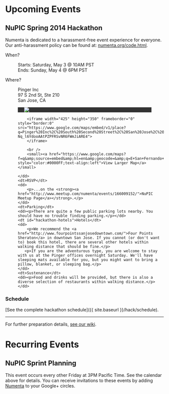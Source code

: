 
# Upcoming Events

## NuPIC Spring 2014 Hackathon

<div class="notice">
    Numenta is dedicated to a harassment-free event experience for everyone. Our anti-harassment policy can be found at: <a href="{{ site.baseurl }}/code.html">numenta.org/code.html</a>.
</div>

<dl class="events">
    <dt>When?</dt>
    <dd>
        <p>Starts: Saturday, May 3 @ 10AM PST<br/>
        Ends: Sunday, May 4 @ 6PM PST</p>
    </dd>
    <dt>Where?</dt>
    <dd>
        <p>
            Pinger Inc<br/>
            97 S 2nd St, Ste 210<br/>
            San Jose, CA
        </p>
        <div style="background:#333;width:405px;padding-left: 20px">
            <a href="http://www.pinger.com/"><img src="{{ site.baseurl }}/images/pinger_logo.png"/></a>
        </div>

        <iframe width="425" height="350" frameborder="0" style="border:0" src="https://www.google.com/maps/embed/v1/place?q=Pinger%20Inc%2C%20South%20Second%20Street%2C%20San%20Jose%2C%20CA%2C%20United%20States&amp;key=AIzaSyD-Nq_l6YdooAAtPZPFRSvNR6FWmJiARE4">
        </iframe>
        
        <br />
        <small><a href="https://www.google.com/maps?f=q&amp;source=embed&amp;hl=en&amp;geocode=&amp;q=E+San+Fernando+St+and+S+Second+St,+San+Jose,+CA&amp;aq=&amp;sll=37.334866,-121.888332&amp;sspn=0.002689,0.002647&amp;ie=UTF8&amp;hq=&amp;hnear=E+San+Fernando+St+%26+S+Second+St,+San+Jose,+Santa+Clara+County,+California+95113&amp;t=m&amp;ll=37.342799,-121.885242&amp;spn=0.023883,0.036478&amp;z=14&amp;iwloc=A" style="color:#0000FF;text-align:left">View Larger Map</a></small>

    </dd>
    <dt>RSVP</dt>
    <dd>
        <p>...on the <strong><a href="http://www.meetup.com/numenta/events/166009152/">NuPIC Meetup Page</a></strong>.</p>
    </dd>
    <dt>Parking</dt>
    <dd><p>There are quite a few public parking lots nearby. You should have no trouble finding parking.</p></dd>
    <dt id="hackathon-hotels">Hotels</dt>
    <dd>
        <p>We recommend the <a href="http://www.fourpointssanjosedowntown.com/">Four Points Sheraton</a> in downtown San Jose. If you cannot (or don't want to) book this hotel, there are several other hotels within walking distance that should be fine.</p>
       <p>If you are the adventurous type, you are welcome to stay with us at the Pinger offices overnight Saturday. We'll have sleeping mats available for you, but you might want to bring a pillow, blanket, or sleeping bag.</p>
    </dd>
    <dt>Sustenance</dt>
    <dd><p>Food and drinks will be provided, but there is also a diverse selection of restaurants within walking distance.</p></dd>
</dl>

### Schedule

[See the complete hackathon schedule]({{ site.baseurl }}/hack/schedule).

* * *

For further preparation details, [see our wiki](https://github.com/numenta/nupic/wiki/Getting-Started).

# Recurring Events

## NuPIC Sprint Planning

This event occurs every other Friday at 3PM Pacific Time. See the calendar above for details. You can receive invitations to these events by adding [Numenta](https://plus.google.com/+NumentaOrg/posts) to your Google+ circles.
